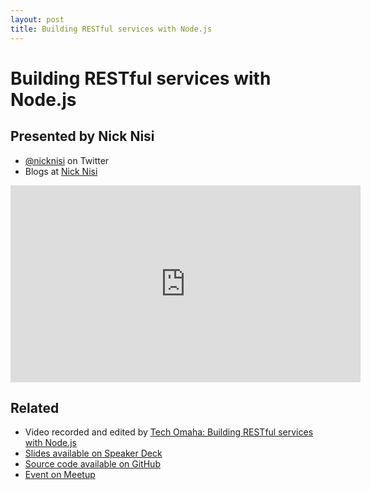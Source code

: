 ```yaml
---
layout: post
title: Building RESTful services with Node.js
---
```


# Building RESTful services with Node.js

## Presented by Nick Nisi

* [@nicknisi](https://twitter.com/nicknisi) on Twitter
* Blogs at [Nick Nisi](http://nicknisi.com/blog/)

<div class="fluid-width-video-wrapper">
	<iframe width="560" height="315" src="http://www.youtube.com/embed/APO3fFH7osw" frameborder="0" allowfullscreen></iframe>
</div>

## Related

* Video recorded and edited by [Tech Omaha: Building RESTful services with Node.js](http://techomaha.com/2013/01/restful-services-with-node-js/)
* [Slides available on Speaker Deck](https://speakerdeck.com/nebraskajs/restful-services-in-node-dot-js)
* [Source code available on GitHub](https://github.com/nicknisi/node-talk)
* [Event on Meetup](http://www.meetup.com/nebraskajs/events/87624182/)